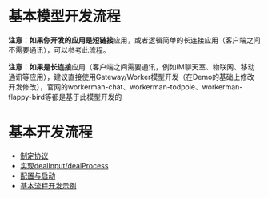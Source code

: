 # 基本模型开发流程

**注意：**如果你开发的应用是**短链接**应用，或者逻辑简单的长连接应用（客户端之间不需要通讯），可以参考此流程。

**注意：**如果是**长连接**应用（客户端之间需要通讯，例如IM聊天室、物联网、移动通讯等应用），建议直接使用Gateway/Worker模型开发（在Demo的基础上修改开发修改），官网的workerman-chat、workerman-todpole、workerman-flappy-bird等都是基于此模型开发的

# 基本开发流程
* [制定协议](/dev/protocols.md)
* [实现dealInput/dealProcess](d/ev/dealinput.md)
* [配置与启动](/dev/configapp.md)
* [基本流程开发示例](/start/example.md)
